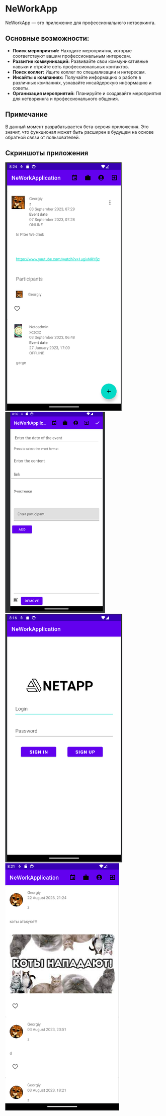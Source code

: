 # NeWorkApp

NeWorkApp — это приложение для профессионального нетворкинга. 

## Основные возможности:

- **Поиск мероприятий:** Находите мероприятия, которые соответствуют вашим профессиональным интересам.
- **Развитие коммуникаций:** Развивайте свои коммуникативные навыки и стройте сеть профессиональных контактов.
- **Поиск коллег:** Ищите коллег по специализации и интересам.
- **Инсайты о компаниях:** Получайте информацию о работе в различных компаниях, узнавайте инсайдерскую информацию и советы.
- **Организация мероприятий:** Планируйте и создавайте мероприятия для нетворкинга и профессионального общения.

## Примечание

В данный момент разрабатывается бета-версия приложения. Это значит, что функционал может быть расширен в будущем на основе обратной связи от пользователей.

## Скриншоты приложения
![Скриншот мероприятий](https://github.com/Georgiy93/NeWorkApplication/blob/master/screenshot/Event.png)
![Скриншот создания мероприятия](https://github.com/Georgiy93/NeWorkApplication/blob/master/screenshot/EventCreate.png)
![Скриншот аутентификации в приложении](https://github.com/Georgiy93/NeWorkApplication/blob/master/screenshot/LogIn.png)
![Скриншот постов пользователя](https://github.com/Georgiy93/NeWorkApplication/blob/master/screenshot/UserPost.png)
